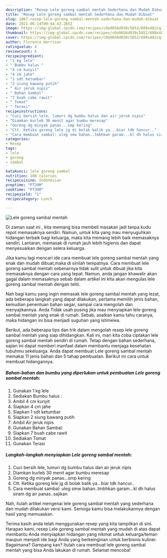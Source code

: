 ```yaml
---
description: "Resep Lele goreng sambal mentah Sederhana dan Mudah Dibuat"
title: "Resep Lele goreng sambal mentah Sederhana dan Mudah Dibuat"
slug: 1067-resep-lele-goreng-sambal-mentah-sederhana-dan-mudah-dibuat
date: 2021-06-14T00:44:43.265Z
image: https://img-global.cpcdn.com/recipes/c0a9656d030c5852/680x482cq70/lele-goreng-sambal-mentah-foto-resep-utama.jpg
thumbnail: https://img-global.cpcdn.com/recipes/c0a9656d030c5852/680x482cq70/lele-goreng-sambal-mentah-foto-resep-utama.jpg
cover: https://img-global.cpcdn.com/recipes/c0a9656d030c5852/680x482cq70/lele-goreng-sambal-mentah-foto-resep-utama.jpg
author: Florence Harrison
ratingvalue: 4
reviewcount: 6
recipeingredient:
- "1 kg lele"
- " Bumbu halus "
- "4 cm kunyit"
- "4 cm jahe"
- "1 sdt ketumbar"
- "2 siung bawang putih"
- " Air jeruk nipis"
- " Bahan Sambal"
- "7 buah cabe rawit"
- " Tomat"
- " Terasi"
recipeinstructions:
- "Cuci bersih lele, lumuri dg bumbu halus dan air jeruk nipis"
- "Diamkan kurleb 30 menit agar bumbu meresap"
- "Goreng dg minyak panas...smp kering"
- "Ctt. Ketika goreng lele jg di bolak balik ya...biar tdk hancur.."
- "Cara membuat sambal: uleg smw bahan..tmbhkan garam...kl dh halus siram dg air panas..sajikan"
categories:
- Resep
tags:
- lele
- goreng
- sambal

katakunci: lele goreng sambal 
nutrition: 100 calories
recipecuisine: Indonesian
preptime: "PT29M"
cooktime: "PT39M"
recipeyield: "1"
recipecategory: Lunch

---
```



![Lele goreng sambal mentah](https://img-global.cpcdn.com/recipes/c0a9656d030c5852/680x482cq70/lele-goreng-sambal-mentah-foto-resep-utama.jpg)

Di zaman  saat ini , kita memang bisa membeli masakan jadi tanpa kudu repot memasaknya sendiri. Namun, untuk kita yang mau menyuguhkan hidangan terbaik bagi keluarga, maka kita memang lebih baik memasaknya sendiri. Lantaran, memasak di rumah jauh lebih higienis dan dapat menyesuaikan dengan selera keluarga.

Jika kamu lagi mencari ide cara membuat lele goreng sambal mentah yang enak dan mudah dibuat,maka di sinilah tempatnya. Cara membuat lele goreng sambal mentah  sebenarnya tidak sulit untuk dibuat jika kita memasaknya dengan cara yang tepat. Namun, anda jangan khawatir akan gagal dalam memasaknya 
sebab dalam artikel ini kita akan mengulas lele goreng sambal mentah dengan teliti.  



Nah bagi kamu yang ingin memasak lele goreng sambal mentah yang lezat, ada beberapa langkah yang dapat dilakukan, pertama memilih jenis bahan, kemudian penentuan bahan segar, sampai cara mengolah dan menyajikannya. Anda Tidak usah pusing jika mau menyiapkan lele goreng sambal mentah yang enak di rumah. Sebab, asalkan kamu  tahu caranya, maka hidangan ini bisa menjadi suguhan yang istimewa.

Berikut, ada beberapa tips dan trik dalam mengolah resep lele goreng sambal mentah yang siap dihidangkan. Kali ini, mari kita coba ciptakan lele goreng sambal mentah sendiri di rumah. Tetap dengan bahan sederhana, sajian ini dapat memberi manfaat dalam membantu menjaga kesehatan tubuhmu sekeluarga. Anda dapat membuat Lele goreng sambal mentah memakai 11 jenis bahan dan 5 tahap pembuatan. Berikut ini cara untuk membuat hidangannya.

<!--inarticleads1-->

##### Bahan-bahan dan bumbu yang diperlukan untuk pembuatan Lele goreng sambal mentah:

1. Gunakan 1 kg lele
1. Sediakan  Bumbu halus :
1. Ambil 4 cm kunyit
1. Siapkan 4 cm jahe
1. Siapkan 1 sdt ketumbar
1. Siapkan 2 siung bawang putih
1. Ambil  Air jeruk nipis
1. Gunakan  Bahan Sambal:
1. Siapkan 7 buah cabe rawit
1. Sediakan  Tomat
1. Gunakan  Terasi




<!--inarticleads2-->

##### Langkah-langkah menyiapkan Lele goreng sambal mentah:

1. Cuci bersih lele, lumuri dg bumbu halus dan air jeruk nipis
1. Diamkan kurleb 30 menit agar bumbu meresap
1. Goreng dg minyak panas...smp kering
1. Ctt. Ketika goreng lele jg di bolak balik ya...biar tdk hancur..
1. Cara membuat sambal: uleg smw bahan..tmbhkan garam...kl dh halus siram dg air panas..sajikan




Nah, itulah artikel mengenai  lele goreng sambal mentah  yang sederhana dan mudah dilakukan versi kami. Semoga kamu bisa melakukannya dengan hasil yang memuaskan. 

Terima kasih anda telah menggunakan resep yang kita tampilkan di sini. Harapan kami, resep  Lele goreng sambal mentah yang mudah di atas dapat membantu Anda menyiapkan hidangan yang nikmat untuk keluarga/teman maupun menjadi ide bagi Anda yang berkeinginan untuk berbisnis kuliner. Bagaimana? Gampang kan? Itulah cara membuat lele goreng sambal mentah yang bisa Anda lakukan di rumah. Selamat mencoba!

